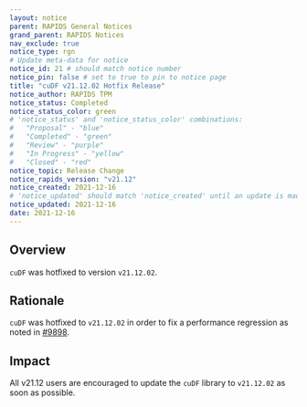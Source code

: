 ```yaml
---
layout: notice
parent: RAPIDS General Notices
grand_parent: RAPIDS Notices
nav_exclude: true
notice_type: rgn
# Update meta-data for notice
notice_id: 21 # should match notice number
notice_pin: false # set to true to pin to notice page
title: "cuDF v21.12.02 Hotfix Release"
notice_author: RAPIDS TPM
notice_status: Completed
notice_status_color: green
# 'notice_status' and 'notice_status_color' combinations:
#   "Proposal" - "blue"
#   "Completed" - "green"
#   "Review" - "purple"
#   "In Progress" - "yellow"
#   "Closed" - "red"
notice_topic: Release Change
notice_rapids_version: "v21.12"
notice_created: 2021-12-16
# 'notice_updated' should match 'notice_created' until an update is made
notice_updated: 2021-12-16
date: 2021-12-16
---
```


## Overview

`cuDF` was hotfixed to version `v21.12.02`.

## Rationale

`cuDF` was hotfixed to `v21.12.02` in order to fix a performance regression as noted in [#9898](https://github.com/rapidsai/cudf/pull/9898).

## Impact

All v21.12 users are encouraged to update the `cuDF` library to `v21.12.02` as soon as possible.
